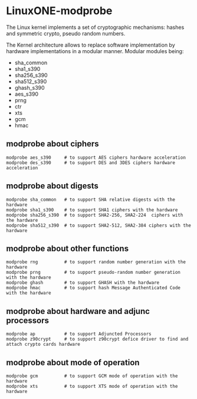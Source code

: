 # LinuxONE-modprobe

The	Linux	kernel	implements	a	set	of	cryptographic	mechanisms: hashes	and	symmetric	crypto,	pseudo	random	numbers.

The Kernel	architecture	allows	to	replace	software	implementation	by	hardware implementations in	a	modular	manner.
Modular modules being:
* sha_common
* sha1_s390
* sha256_s390
* sha512_s390
* ghash_s390
* aes_s390
* prng
* ctr
* xts
* gcm
* hmac

## modprobe about ciphers
```
modprobe aes_s390     # to support AES ciphers hardware acceleration
modprobe des_s390     # to support DES and 3DES ciphers hardware acceleration
```

## modprobe about digests
```
modprobe sha_common   # to support SHA relative digests with the hardware
modprobe sha1_s390    # to support SHA1 ciphers with the hardware
modprobe sha256_s390  # to support SHA2-256, SHA2-224  ciphers with the hardware
modprobe sha512_s390  # to support SHA2-512, SHA2-384 ciphers with the hardware
```

## modprobe about other functions
```
modprobe rng          # to support random number generation with the hardware  
modprobe prng         # to support pseudo-random number generation with the hardware
modprobe ghash        # to support GHASH with the hardware
modprobe hmac         # to support hash Message Authenticated Code with the hardware
```

## modprobe about hardware and adjunc processors
```
modprobe ap           # to support Adjuncted Processors
modprobe z90crypt     # to support z90crypt defice driver to find and attach crypto cards hardware
```

## modprobe about mode of operation
```
modprobe gcm          # to support GCM mode of operation with the hardware  
modprobe xts          # to support XTS mode of operation with the hardware  
```
